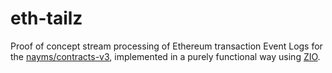 # eth-tailz

Proof of concept stream processing of Ethereum transaction Event Logs for the [nayms/contracts-v3](https://github.com/nayms/contracts-v3), implemented in a purely functional way using [ZIO](https://zio.dev/reference/stream/zstream/).
